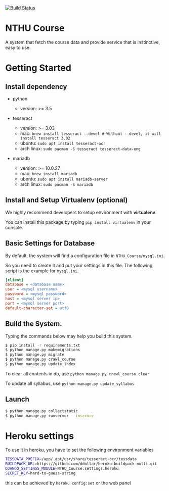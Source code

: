 [![Build Status](https://travis-ci.org/henryyang42/NTHU_Course.svg?branch=master)](https://travis-ci.org/henryyang42/NTHU_Course)
# NTHU Course

A system that fetch the course data and provide service that is instinctive, easy to use.


# Getting Started


## Install dependency

- python
    - version: >= 3.5

- tesseract
    - version: >= 3.03
    - mac: `brew install tesseract --devel # Without --devel, it will install tesseract 3.02`
    - ubuntu: `sudo apt install tesseract-ocr`
    - arch linux: `sudo pacman -S tesseract tesseract-data-eng`

- mariadb
    - version: >= 10.0.27
    - mac: `brew install mariadb`
    - ubuntu: `sudo apt install mariadb-server`
    - arch linux: `sudo pacman -S mariadb`


## Install and Setup Virtualenv (optional)

We highly recommend developers to setup environment with **virtualenv**.

You can install this package by typing `pip install virtualenv` in your console.


## Basic Settings for Database

By default, the system will find a configuration file in `NTHU_Course/mysql.ini`.

So you need to create it and put your settings in this file. The following
 script is the example for `mysql.ini`.

```ini
[client]
database = <database name>
user = <mysql username>
password = <mysql password>
host = <mysql server ip>
port = <mysql server port>
default-character-set = utf8
```


## Build the System.

Typing the commands below may help you build this system.

```bash
$ pip install -r requirements.txt
$ python manage.py makemigrations
$ python manage.py migrate
$ python manage.py crawl_course
$ python manage.py update_index
```

To clear all contents in db, use ``python manage.py crawl_course clear``

To update all syllabus, use ``python manage.py update_syllabus``


## Launch

```bash
$ python manage.py collectstatic
$ python manage.py runserver --insecure
```



# Heroku settings
To use it in heroku, you have to set the following environment variables

```bash
TESSDATA_PREFIX=/app/.apt/usr/share/tesseract-ocr/tessdata
BUILDPACK_URL=https://github.com/ddollar/heroku-buildpack-multi.git
DJANGO_SETTINGS_MODULE=NTHU_Course.settings.heroku
SECRET_KEY=hard-to-guess-string
```

this can be achieved by ``heroku config:set`` or the web panel
